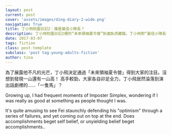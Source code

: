 ```yaml
---
layout: post
current: post
cover: 'assets/images/ding-diary-2-wide.png'
navigation: True
title: 丁小飛校園日記2：誰是最佳小隊長？
description: 丁小飛校園日記2裡的“未來領袖夏令營”到處臥虎藏龍，丁小飛對“最佳小隊長”自信再受動搖！
date: 2017-03-07
tags: fiction
class: post-template
subclass: 'post tag-young-adults-fiction'
author: tina
---
```


為了展露他不凡的光芒，丁小飛決定通過「未來領袖夏令營」得到大家的注目。沒想到發現一山還有一山高！
高手較勁，大家各自卯足全力，丁小飛居然淪落到演出話劇裡的……「一隻馬」？

Growing up, I had frequent moments of Imposter Simplex, wondering if I was really as good at something as people thought I was. 

<!--more-->

It's quite amusing to see Fei staunchly defending his "optimism" through a series of failures, and yet coming out on top at the end. Does accomplishments beget self belief, or unyielding belief beget accomplishments..


